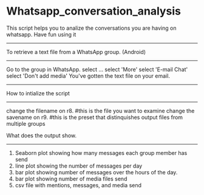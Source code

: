 # Whatsapp_conversation_analysis
This script helps you to analize the conversations you are having on whatsapp. Have fun using it

*******************************************************

To retrieve a text file from a WhatsApp group. (Android)
*******************************************************
Go to the group in WhatsApp.
select ... 
select 'More' 
select 'E-mail Chat' 
select 'Don't add media' 
You've gotten the text file on your email.

*******************************************************

How to intialize the script
*******************************************************
change the filename on r8. #this is the file you want to examine
change the savename on r9. #this is the preset that distinquishes output files from multiple groups



What does the output show.
*******************************************************
1. Seaborn plot showing how many messages each group member has send
2. line plot showing the number of messages per day
3. bar plot showing number of messages over the hours of the day.
4. bar  plot showing number of media files send
5. csv file with mentions, messages, and media send
